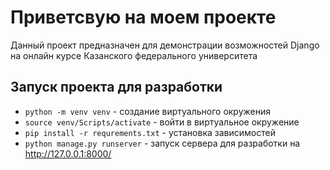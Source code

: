 # Приветсвую на моем проекте

Данный проект предназначен для демонстрации возможностей Django на онлайн курсе Казанского федерального университета

## Запуск проекта для разработки

- `python -m venv venv` - создание виртуального окружения
- `source venv/Scripts/activate` - войти в виртуальное окружение
- `pip install -r requrements.txt` - установка зависимостей
- `python manage.py runserver` - запуск сервера для разработки на http://127.0.0.1:8000/



